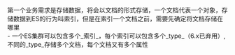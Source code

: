 第一个业务需求是存储数据，将会以文档的形式存储，一个文档代表一个对象，存储数据到ES的行为叫索引，但是在索引一个文档之前，需要先确定将文档存储在哪里  
    - 一个ES集群可以包含多个_索引_，每个索引可以包含多个_type_（6.x已弃用）,不同的_type_存储多个文档，每个文档又有多个属性
    